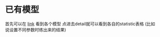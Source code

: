 
# 已有模型
首先可以在 [link](https://mmdetection.readthedocs.io/en/latest/model_zoo.html) 看到各个模型
点进去detail就可以看到各自的statistic表格 (比如说设置不同参数时练出来的结果)